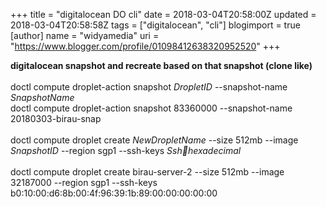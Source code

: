 +++
title = "digitalocean DO cli"
date = 2018-03-04T20:58:00Z
updated = 2018-03-04T20:58:58Z
tags = ["digitalocean", "cli"]
blogimport = true 
[author]
	name = "widyamedia"
	uri = "https://www.blogger.com/profile/01098412638320952520"
+++

<b>digitalocean snapshot and recreate based on that snapshot (clone like)</b><br /><br />doctl compute droplet-action snapshot <i>DropletID</i> --snapshot-name <i>SnapshotName</i><br />doctl compute droplet-action snapshot 83360000 --snapshot-name 20180303-birau-snap<br /><br />doctl compute droplet create <i>NewDropletName</i> --size 512mb --image <i>SnapshotID</i> --region sgp1 --ssh-keys <i>Ssh:key:hexadecimal</i><br /><br />doctl compute droplet create birau-server-2 --size 512mb --image 32187000 --region sgp1 --ssh-keys b0:10:00:d6:8b:00:4f:96:39:1b:89:00:00:00:00:00<br /><br />
